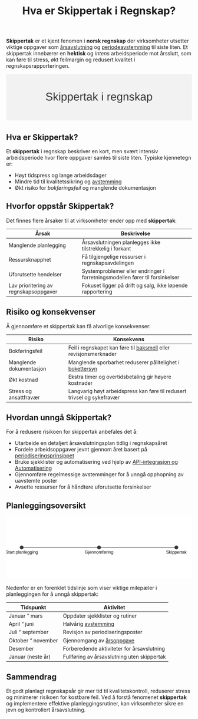 ﻿---
title: "Hva er Skippertak i Regnskap?"
meta_title: "Hva er Skippertak i Regnskap?"
meta_description: '**Skippertak** er et kjent fenomen i **norsk regnskap** der virksomheter utsetter viktige oppgaver som [årsavslutning](/blogs/regnskap/hva-er-aarsavslutning "H...'
slug: skippertak
type: blog
layout: pages/single
---

**Skippertak** er et kjent fenomen i **norsk regnskap** der virksomheter utsetter viktige oppgaver som [årsavslutning](/blogs/regnskap/hva-er-aarsavslutning "Hva er Årsavslutning? Prosess og Viktige Steg") og [periodeavstemming](/blogs/regnskap/hva-er-periodisering "Hva er Periodisering? Prinsipper og Praktiske Eksempler") til siste liten. Et skippertak innebærer en **hektisk** og *intens* arbeidsperiode mot årsslutt, som kan føre til stress, økt feilmargin og redusert kvalitet i regnskapsrapporteringen.

![Skippertak i regnskap: Intens arbeidsperiode mot årsslutt](skippertak-image.svg)

## Hva er Skippertak?

Et **skippertak** i regnskap beskriver en kort, men svært intensiv arbeidsperiode hvor flere oppgaver samles til siste liten. Typiske kjennetegn er:

* Høyt tidspress og lange arbeidsdager
* Mindre tid til kvalitetssikring og [avstemming](/blogs/regnskap/hva-er-avstemming "Hva er Avstemming i Regnskap? Viktige Metoder og Eksempler")
* Økt risiko for *bokføringsfeil* og manglende dokumentasjon

## Hvorfor oppstår Skippertak?

Det finnes flere årsaker til at virksomheter ender opp med **skippertak**:

| **Årsak**                         | **Beskrivelse**                                                                          |
|-----------------------------------|------------------------------------------------------------------------------------------|
| Manglende planlegging             | Årsavslutningen planlegges ikke tilstrekkelig i forkant                                    |
| Ressursknapphet                   | Få tilgjengelige ressurser i regnskapsavdelingen                                          |
| Uforutsette hendelser             | Systemproblemer eller endringer i forretningsmodellen fører til forsinkelser              |
| Lav prioritering av regnskapsoppgaver | Fokuset ligger på drift og salg, ikke løpende rapportering                         |

## Risiko og konsekvenser

Å gjennomføre et skippertak kan få alvorlige konsekvenser:

| **Risiko**              | **Konsekvens**                                                                    |
|-------------------------|-----------------------------------------------------------------------------------|
| Bokføringsfeil          | Feil i regnskapet kan føre til [baksmell](/blogs/regnskap/baksmell "Baksmell i Regnskap og Skatt: Årsaker, Eksempler og Behandling") eller revisjonsmerknader |
| Manglende dokumentasjon | Manglende sporbarhet reduserer pålitelighet i [bokettersyn](/blogs/regnskap/bokettersyn "Bokettersyn: Guide til Forebygging og Forberedelse") |
| Økt kostnad             | Ekstra timer og overtidsbetaling gir høyere kostnader                              |
| Stress og ansattfravær  | Langvarig høyt arbeidspress kan føre til redusert trivsel og sykefravær            |

## Hvordan unngå Skippertak?

For å redusere risikoen for skippertak anbefales det å:

* Utarbeide en detaljert årsavslutningsplan tidlig i regnskapsåret
* Fordele arbeidsoppgaver jevnt gjennom året basert på [periodiseringsprinsippet](/blogs/regnskap/hva-er-periodisering "Hva er Periodisering? Prinsipper og Praktiske Eksempler")
* Bruke sjekklister og automatisering ved hjelp av [API-integrasjon og Automatisering](/blogs/regnskap/api-integrasjon-automatisering-regnskap "API-integrasjon & Automatisering i Regnskap")
* Gjennomføre regelmessige avstemminger for å unngå opphopning av uavstemte poster
* Avsette ressurser for å håndtere uforutsette forsinkelser

## Planleggingsoversikt

![Tidslinje for Skippertak og planlegging](skippertak-tidslinje.svg)

Nedenfor er en forenklet tidslinje som viser viktige milepæler i planleggingen for å unngå skippertak:

| **Tidspunkt**         | **Aktivitet**                        |
|-----------------------|--------------------------------------|
| Januar “ mars         | Oppdater sjekklister og rutiner      |
| April “ juni          | Halvårig [avstemming](/blogs/regnskap/hva-er-avstemming "Hva er Avstemming? Viktige Metoder og Eksempler")       |
| Juli “ september      | Revisjon av periodiseringsposter     |
| Oktober “ november    | Gjennomgang av [årsoppgave](/blogs/regnskap/hva-er-aarsoppgave "Hva er Årsoppgave? Guide til Skjemaer og Frister") |
| Desember              | Forberedende aktiviteter for årsavslutning |
| Januar (neste år)     | Fullføring av årsavslutning uten skippertak  |

## Sammendrag

Et godt planlagt regnskapsår gir mer tid til kvalitetskontroll, reduserer stress og minimerer risikoen for kostbare feil. Ved å forstå fenomenet **skippertak** og implementere effektive planleggingsrutiner, kan virksomheter sikre en jevn og kontrollert årsavslutning.









